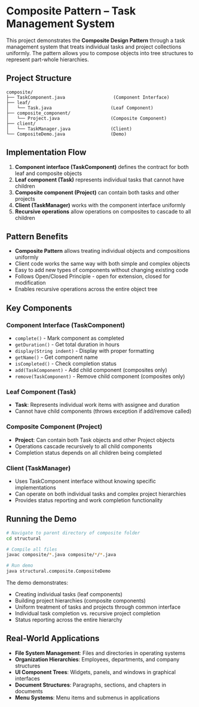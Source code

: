# **Composite Pattern – Task Management System**

This project demonstrates the **Composite Design Pattern** through a task management system that treats individual tasks and project collections uniformly. The pattern allows you to compose objects into tree structures to represent part-whole hierarchies.

## **Project Structure**
```
composite/
├── TaskComponent.java                  (Component Interface)
├── leaf/
│   └── Task.java                      (Leaf Component)
├── composite_component/
│   └── Project.java                   (Composite Component)
├── client/
│   └── TaskManager.java               (Client)
└── CompositeDemo.java                 (Demo)
```

## **Implementation Flow**
1. **Component interface (TaskComponent)** defines the contract for both leaf and composite objects
2. **Leaf component (Task)** represents individual tasks that cannot have children
3. **Composite component (Project)** can contain both tasks and other projects
4. **Client (TaskManager)** works with the component interface uniformly
5. **Recursive operations** allow operations on composites to cascade to all children

## **Pattern Benefits**
* **Composite Pattern** allows treating individual objects and compositions uniformly
* Client code works the same way with both simple and complex objects
* Easy to add new types of components without changing existing code
* Follows Open/Closed Principle - open for extension, closed for modification
* Enables recursive operations across the entire object tree

## **Key Components**

### **Component Interface (TaskComponent)**
- `complete()` - Mark component as completed
- `getDuration()` - Get total duration in hours
- `display(String indent)` - Display with proper formatting
- `getName()` - Get component name
- `isCompleted()` - Check completion status
- `add(TaskComponent)` - Add child component (composites only)
- `remove(TaskComponent)` - Remove child component (composites only)

### **Leaf Component (Task)**
- **Task**: Represents individual work items with assignee and duration
- Cannot have child components (throws exception if add/remove called)

### **Composite Component (Project)**
- **Project**: Can contain both Task objects and other Project objects
- Operations cascade recursively to all child components
- Completion status depends on all children being completed

### **Client (TaskManager)**
- Uses TaskComponent interface without knowing specific implementations
- Can operate on both individual tasks and complex project hierarchies
- Provides status reporting and work completion functionality

## **Running the Demo**
```bash
# Navigate to parent directory of composite folder
cd structural

# Compile all files
javac composite/*.java composite/*/*.java

# Run demo
java structural.composite.CompositeDemo
```

The demo demonstrates:
- Creating individual tasks (leaf components)
- Building project hierarchies (composite components)
- Uniform treatment of tasks and projects through common interface
- Individual task completion vs. recursive project completion
- Status reporting across the entire hierarchy

## **Real-World Applications**
* **File System Management**: Files and directories in operating systems
* **Organization Hierarchies**: Employees, departments, and company structures
* **UI Component Trees**: Widgets, panels, and windows in graphical interfaces
* **Document Structures**: Paragraphs, sections, and chapters in documents
* **Menu Systems**: Menu items and submenus in applications 